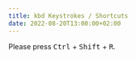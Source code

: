 ```yaml
---
title: kbd Keystrokes / Shortcuts
date: 2022-08-20T13:00:00+02:00
---
```


Please press <kbd>Ctrl</kbd> + <kbd>Shift</kbd> + <kbd>R</kbd>.
